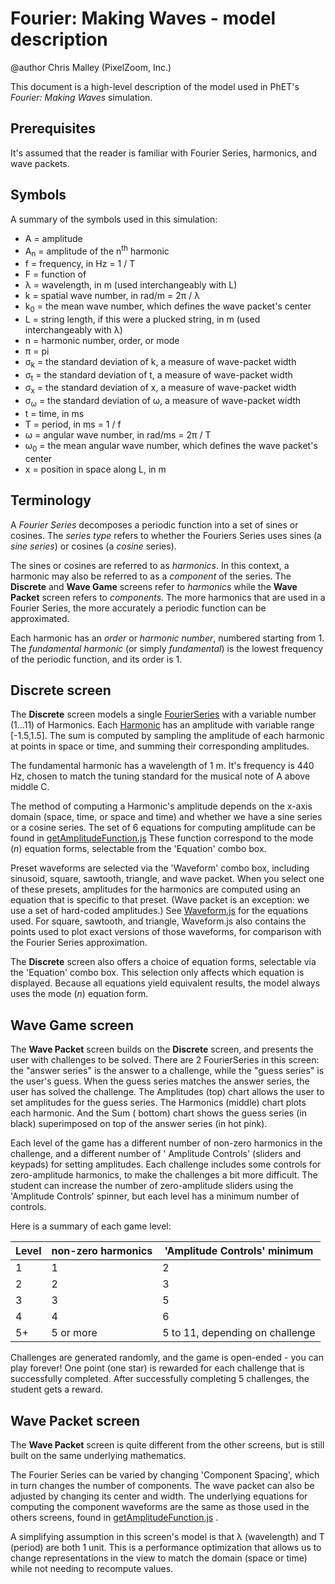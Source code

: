 # Fourier: Making Waves - model description

@author Chris Malley (PixelZoom, Inc.)

This document is a high-level description of the model used in PhET's _Fourier: Making Waves_ simulation.

## Prerequisites

It's assumed that the reader is familiar with Fourier Series, harmonics, and wave packets.

## Symbols

A summary of the symbols used in this simulation:

* A = amplitude
* A<sub>n</sub> = amplitude of the n<sup>th</sup> harmonic
* f = frequency, in Hz = 1 / T
* F = function of
* λ = wavelength, in m (used interchangeably with L)
* k = spatial wave number, in rad/m = 2π / λ
* k<sub>0</sub> = the mean wave number, which defines the wave packet's center
* L = string length, if this were a plucked string, in m (used interchangeably with λ)
* n = harmonic number, order, or mode
* π = pi
* σ<sub>k</sub> = the standard deviation of k, a measure of wave-packet width
* σ<sub>t</sub> = the standard deviation of t, a measure of wave-packet width
* σ<sub>x</sub> = the standard deviation of x, a measure of wave-packet width
* σ<sub>ω</sub> = the standard deviation of ω, a measure of wave-packet width
* t = time, in ms
* T = period, in ms = 1 / f
* ω = angular wave number, in rad/ms = 2π / T
* ω<sub>0</sub> = the mean angular wave number, which defines the wave packet's center
* x = position in space along L, in m

## Terminology

A _Fourier Series_ decomposes a periodic function into a set of sines or cosines. The
_series type_ refers to whether the Fouriers Series uses sines (a _sine series_) or cosines (a _cosine_ series).

The sines or cosines are referred to as _harmonics_. In this context, a harmonic may also be referred to as a
_component_ of the series. The **Discrete** and **Wave Game** screens refer to _harmonics_ while the **Wave Packet**
screen refers to _components_. The more harmonics that are used in a Fourier Series, the more accurately a periodic
function can be approximated.

Each harmonic has an _order_ or _harmonic number_, numbered starting from 1. The
_fundamental harmonic_ (or simply _fundamental_) is the lowest frequency of the periodic function, and its order is 1.

## Discrete screen

The **Discrete** screen models a
single [FourierSeries](https://github.com/phetsims/fourier-making-waves/blob/master/js/common/model/FourierSeries.js)
with a variable number (1...11) of Harmonics.
Each [Harmonic](https://github.com/phetsims/fourier-making-waves/blob/master/js/common/model/Harmonic.js)
has an amplitude with variable range [-1.5,1.5]. The sum is computed by sampling the amplitude of each harmonic at
points in space or time, and summing their corresponding amplitudes.

The fundamental harmonic has a wavelength of 1 m. It's frequency is 440 Hz, chosen to match the tuning standard for the
musical note of A above middle C.

The method of computing a Harmonic's amplitude depends on the x-axis domain (space, time, or space and time) and whether
we have a sine series or a cosine series. The set of 6 equations for computing amplitude can be found in
[getAmplitudeFunction.js](https://github.com/phetsims/fourier-making-waves/blob/master/js/common/model/getAmplitudeFunction.js)
These function correspond to the mode (_n_) equation forms, selectable from the
'Equation' combo box.

Preset waveforms are selected via the 'Waveform' combo box, including sinusoid, square, sawtooth, triangle, and wave
packet. When you select one of these presets, amplitudes for the harmonics are computed using an equation that is
specific to that preset. (Wave packet is an exception:
we use a set of hard-coded amplitudes.)
See [Waveform.js](https://github.com/phetsims/fourier-making-waves/blob/master/js/discrete/model/Waveform.js)
for the equations used. For square, sawtooth, and triangle, Waveform.js also contains the points used to plot exact
versions of those waveforms, for comparison with the Fourier Series approximation.

The **Discrete** screen also offers a choice of equation forms, selectable via the
'Equation' combo box. This selection only affects which equation is displayed. Because all equations yield equivalent
results, the model always uses the mode (_n_) equation form.

## Wave Game screen

The **Wave Packet** screen builds on the **Discrete** screen, and presents the user with challenges to be solved. There
are 2 FourierSeries in this screen: the "answer series" is the answer to a challenge, while the "guess series" is the
user's guess. When the guess series matches the answer series, the user has solved the challenge. The Amplitudes (top)
chart allows the user to set amplitudes for the guess series. The Harmonics (middle) chart plots each harmonic. And the
Sum (
bottom) chart shows the guess series (in black) superimposed on top of the answer series (in hot pink).

Each level of the game has a different number of non-zero harmonics in the challenge, and a different number of '
Amplitude Controls' (sliders and keypads) for setting amplitudes. Each challenge includes some controls for
zero-amplitude harmonics, to make the challenges a bit more difficult. The student can increase the number of
zero-amplitude sliders using the 'Amplitude Controls' spinner, but each level has a minimum number of controls.

Here is a summary of each game level:

Level | non-zero harmonics | 'Amplitude Controls' minimum |
--- | --- | --- |
1 | 1 | 2 |
2 | 2 | 3 |
3 | 3 | 5 |
4 | 4 | 6 | 
5+ | 5 or more | 5 to 11, depending on challenge |

Challenges are generated randomly, and the game is open-ended - you can play forever!
One point (one star) is rewarded for each challenge that is successfully completed. After successfully completing 5
challenges, the student gets a reward.

## Wave Packet screen

The **Wave Packet** screen is quite different from the other screens, but is still built on the same underlying
mathematics.

The Fourier Series can be varied by changing 'Component Spacing', which in turn changes the number of components. The
wave packet can also be adjusted by changing its center and width. The underlying equations for computing the component
waveforms are the same as those used in the others screens, found
in [getAmplitudeFunction.js](https://github.com/phetsims/fourier-making-waves/blob/master/js/common/model/getAmplitudeFunction.js)
.

A simplifying assumption in this screen's model is that λ (wavelength) and T (period) are both 1 unit. This is a
performance optimization that allows us to change representations in the view to match the domain
(space or time) while not needing to recompute values.